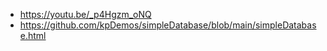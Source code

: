 * https://youtu.be/_p4Hgzm_oNQ
* https://github.com/kpDemos/simpleDatabase/blob/main/simpleDatabase.html
